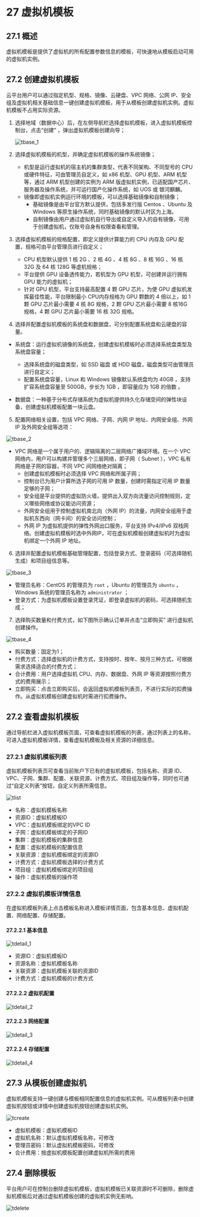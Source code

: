 # 27 虚拟机模板

## 27.1 概述

虚拟机模板是提供了虚拟机的所有配置参数信息的模板，可快速地从模板启动可用的虚拟机实例。

## 27.2 创建虚拟机模板

云平台用户可以通过指定机型、规格、镜像、云硬盘、VPC 网络、公网 IP、安全组及虚拟机相关基础信息一键创建虚拟机模板，用于从模板创建虚拟机实例。虚拟机模板不占用实际资源。

1. 选择地域（数据中心）后，在左侧导航栏选择虚拟机模板，进入虚拟机模板控制台，点击“创建” ，弹出虚拟机模板创建向导；

   ![tbase_1](../images/userguide/tbase_1.png)

2. 选择虚拟机模板的机型，并确定虚拟机模板的操作系统镜像；

   * 机型是运行虚拟机的宿主机的集群类型，代表不同架构、不同型号的 CPU 或硬件特征，可由管理员自定义，如 x86 机型、GPU 机型、ARM 机型等，通过 ARM 机型创建的实例为 ARM 版虚拟机实例，已适配国产芯片、服务器及操作系统，并可运行国产化操作系统，如 UOS 或 银河麒麟。
   * 镜像即虚拟机实例运行环境的模板，可以选择基础镜像和自制镜像；
     * 基础镜像是由平台官方默认提供，包括多发行版 Centos 、Ubuntu 及 Windows 等原生操作系统，同时基础镜像的默认时区为上海。
     * 自制镜像由用户通过虚拟机自行导出或自定义导入的自有镜像，可用于创建虚拟机，仅账号自身有权限查看和管理。
   
3. 选择虚拟机模板的规格配置，即定义提供计算能力的 CPU 内存及 GPU 配置，规格可由平台管理员进行自定义；

   * CPU 机型默认提供 1 核 2G 、2 核 4G 、4 核 8G 、8 核 16G 、16 核 32G 及 64 核 128G 等虚机规格；
   * 平台提供 GPU 设备透传能力，若机型为 GPU 机型，可创建并运行拥有 GPU 能力的虚拟机；
   * 针对 GPU 机型，平台支持最高配置 4 颗 GPU 芯片，为使 GPU 虚拟机发挥最佳性能，平台限制最小 CPU内存规格为 GPU 颗数的 4 倍以上，如 1 颗 GPU 芯片最小需要 4 核 8G 规格，2 颗 GPU 芯片最小需要 8 核16G 规格，4 颗 GPU 芯片最小需要 16 核 32G 规格。

4. 选择并配置虚拟机模板的系统盘和数据盘，可分别配置系统盘和云硬盘的容量。

  * 系统盘：运行虚拟机镜像的系统盘，创建虚拟机模板时必须选择系统盘类型及系统盘容量；
      * 选择系统盘的磁盘类型，如 SSD 磁盘 或 HDD 磁盘，磁盘类型可由管理员进行自定义；
      * 配置系统盘容量，Linux 和 Windows 镜像默认系统盘均为 40GB ，支持扩容系统盘容量至 500GB，步长为 1GB ，即容量应为 1GB 的倍数 。

  * 数据盘：一种基于分布式存储系统为虚拟机提供持久化存储空间的弹性块设备，创建虚拟机模板配置一块云盘。

5. 配置网络相关设置，包括 VPC 网络、子网、内网 IP 地址、内网安全组、外网 IP 及外网安全组等选项：

  ![tbase_2](../images/userguide/tbase_2.png)

  * VPC 网络是一个属于用户的、逻辑隔离的二层网络广播域环境。在一个 VPC 网络内，用户可以构建并管理多个三层网络，即子网（ Subnet ），VPC 私有网络是子网的容器，不同 VPC 间网络绝对隔离；
      * 创建虚拟机模板时必须选择 VPC 网络和所属子网；
      * 控制台已为用户计算所选子网的可用 IP 数量，创建时需指定可用 IP 数量足够的子网；
      * 安全组是平台提供的虚拟防火墙，提供出入双方向流量访问控制规则，定义哪些网络或协议能访问资源；
      * 外网安全组用于控制虚拟机南北向（外网 IP）的流量，内网安全组用于虚拟机东西向（网卡间）的安全访问控制；
      * 外网 IP 为虚拟机提供的弹性外网出口服务，平台支持 IPv4/IPv6  双栈网络。创建虚拟机模板时选中外网IP，可在虚拟机模板创建虚拟机时为虚拟机绑定一个外网 IP 地址。

6. 选择并配置虚拟机模板基础管理配置，包括登录方式、登录密码（可选择随机生成）和项目组信息等。

  ![tbase_3](../images/userguide/tbase_3.png)

  * 管理员名称：CentOS 的管理员为 `root` ，Ubuntu 的管理员为 `ubuntu` ，Windows 系统的管理员名称为  `administrator` ；
  * 登录方式：为虚拟机模板设置登录凭证，即登录虚拟机的密码，可选择随机生成； 

7. 选择购买数量和付费方式，如下图所示确认订单并点击“立即购买” 进行虚拟机创建操作。

  ![tbase_4](../images/userguide/tbase_4.png)

  * 购买数量：固定为1；
  * 付费方式：选择虚拟机的计费方式，支持按时、按年、按月三种方式，可根据需求选择适合的付费方式；
  * 合计费用：用户选择虚拟机 CPU、内存、数据盘、外网 IP 等资源按照付费方式的费用展示；
  * 立即购买：点击立即购买后，会返回虚拟机模板列表页，不进行实际的扣费操作。从虚拟机模板创建虚拟机时需进行扣费操作。 

  ## 27.2 查看虚拟机模板

   通过导航栏进入虚拟机模板页面，可查看虚拟机模板的列表，通过列表上的名称，可进入虚拟机模板详情，查看虚拟机模板及相关资源的详细信息。

  ### 27.2.1 虚拟机模板列表

   虚拟机模板列表页可查看当前账户下已有的虚拟机模板，包括名称、资源 ID、VPC、子网、集群、配置、关联资源、计费方式、项目组及操作等，同时也可通过“自定义列表”按钮，自定义列表所需信息。

   ![tlist](../images/userguide/tlist.png)

   * 名称：虚拟机模板名称
   * 资源ID：虚拟机模板ID
   * VPC：虚拟机模板绑定的VPC ID
   * 子网：虚拟机模板绑定的子网ID
   * 集群：虚拟机模板的集群信息
   * 配置：虚拟机模板的配置信息
   * 关联资源：虚拟机模板绑定的资源ID
   * 计费方式：虚拟机模板选择的计费方式
   * 项目组：虚拟机模板绑定的项目组
   * 操作：虚拟机模板的操作项

  ### 27.2.2 虚拟机模板详情信息

   在虚拟机模板列表上点击模板名称进入模板详情页面，包含基本信息、虚拟机配置、网络配置、存储配置。

  #### 27.2.2.1 基本信息

  ![tdetail_1](../images/userguide/tdetail_1.png)

  * 资源ID：虚拟机模板ID
  * 资源名称：虚拟机模板名称
  * 关联资源：虚拟机模板关联的资源ID
  * 计费方式：虚拟机模板的计费方式

  #### 27.2.2.2 虚拟机配置

  ![tdetail_2](../images/userguide/tdetail_2.png)

  #### 27.2.2.3 网络配置

  ![tdetail_3](../images/userguide/tdetail_3.png)

  #### 27.2.2.4 存储配置

  ![tdetail_4](../images/userguide/tdetail_4.png)

  ## 27.3 从模板创建虚拟机

  虚拟机模板支持一键创建与模板相同配置信息的虚拟机实例。可从模板列表中创建虚拟机按钮或详情中创建虚拟机按钮创建虚拟机实例。

  ![tcreate](../images/userguide/tcreate.png)

  * 虚拟机模板：虚拟机模板ID
  * 虚拟机名称：默认虚拟机模板名称，可修改
  * 管理员密码：默认虚拟机模板密码，可修改
  * 合计费用：按虚拟机模板配置创建虚拟机所需的费用

  ## 27.4 删除模板

  平台用户可在控制台删除虚拟机模板，虚拟机模板已关联资源时不可删除，删除虚拟机模板后对通过虚拟机模板创建的虚拟机实例无影响。

  ![tdelete](../images/userguide/tdelete.png)

